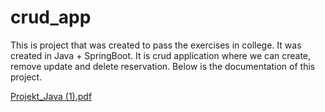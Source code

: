 # crud_app

This is project that was created to pass the exercises in college. It was created in Java + SpringBoot. It is crud application where we can create, remove update and delete reservation.
Below is the documentation of this project.

[Projekt_Java (1).pdf](https://github.com/adrwlo/crud_app/files/10722200/Projekt_Java.1.pdf)
